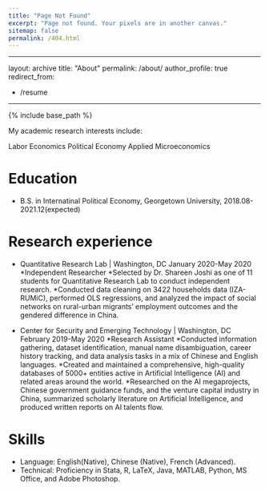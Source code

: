 ```yaml
---
title: "Page Not Found"
excerpt: "Page not found. Your pixels are in another canvas."
sitemap: false
permalink: /404.html
---
```

---
layout: archive
title: "About"
permalink: /about/
author_profile: true
redirect_from:
  - /resume
---

{% include base_path %}

My academic research interests include:

Labor Economics
Political Economy
Applied Microeconomics


Education
======
* B.S. in Internatinal Political Economy, Georgetown University, 2018.08-2021.12(expected)

Research experience
======
* Quantitative Research Lab | Washington, DC	                           January 2020-May 2020
  *Independent Researcher
  *Selected by Dr. Shareen Joshi as one of 11 students for Quantitative Research Lab to conduct independent research.
  *Conducted data cleaning on 3422 households data (IZA-RUMiC), performed OLS regressions, and analyzed the impact of social networks on rural-urban migrants’ employment outcomes and the gendered difference in China.


* Center for Security and Emerging Technology | Washington, DC	                         February 2019-May 2020
  *Research Assistant
  *Conducted information gathering, dataset identification, manual name disambiguation, career history tracking, and data analysis tasks in a mix of Chinese and English languages. 
  *Created and maintained a comprehensive, high-quality databases of 5000+ entities active in Artificial Intelligence (AI) and related areas around the world.
  *Researched on the AI megaprojects, Chinese government guidance funds, and the venture capital industry in China, summarized scholarly literature on Artificial Intelligence, and produced written reports on AI talents flow.

  
Skills
======
* Language: English(Native), Chinese (Native), French (Advanced).
* Technical: Proficiency in Stata, R, LaTeX, Java, MATLAB, Python, MS Office, and Adobe Photoshop.




<script type="text/javascript">
  var GOOG_FIXURL_LANG = 'en';
  var GOOG_FIXURL_SITE = '{{ site.url }}'
</script>
<script type="text/javascript"
  src="//linkhelp.clients.google.com/tbproxy/lh/wm/fixurl.js">
</script>
